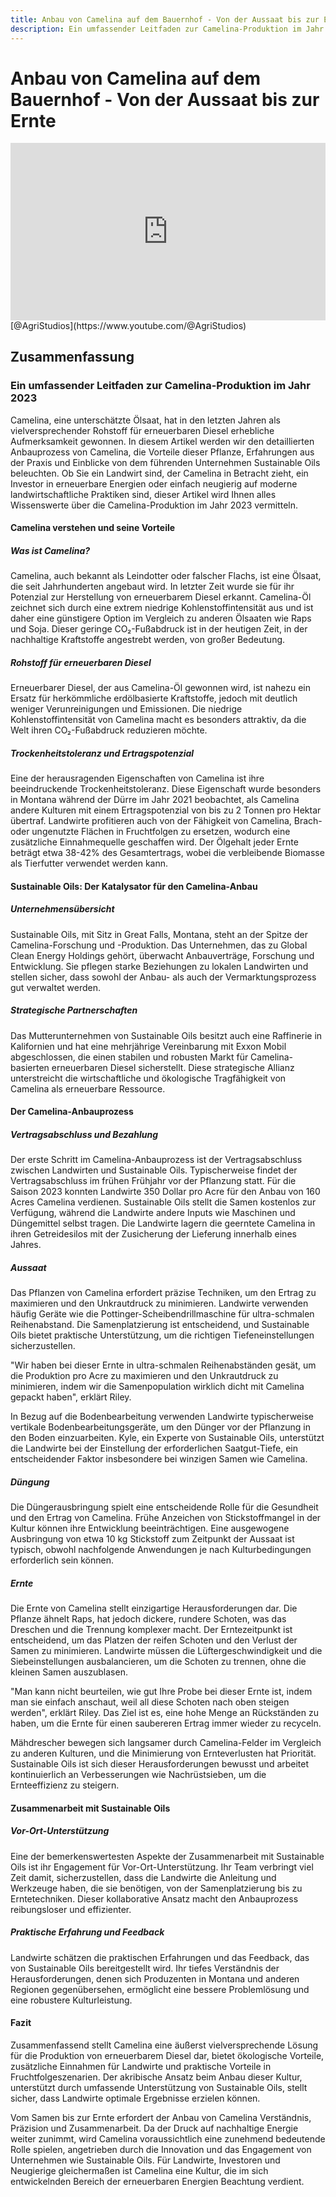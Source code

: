 ```yaml
---
title: Anbau von Camelina auf dem Bauernhof - Von der Aussaat bis zur Ernte
description: Ein umfassender Leitfaden zur Camelina-Produktion im Jahr 2023, der den Anbauprozess, die Vorteile, Erfahrungen und Einblicke von Sustainable Oils abdeckt.
---
```


# Anbau von Camelina auf dem Bauernhof - Von der Aussaat bis zur Ernte

<div style="position: relative; width: 100%; padding-bottom: 56.25%; height: 0; overflow: hidden;">
    <iframe src="https://www.youtube.com/embed/bcSk3hPmlzI?si=xxdZ3lNfPU-GG6jr" title="YouTube video player" frameborder="0" allow="accelerometer; autoplay; clipboard-write; encrypted-media; gyroscope; picture-in-picture; web-share" referrerpolicy="strict-origin-when-cross-origin" allowfullscreen style="position: absolute; top: 0; left: 0; width: 100%; height: 100%; border: 0; object-fit: cover;"></iframe>
</div>
[@AgriStudios](https://www.youtube.com/@AgriStudios)

## Zusammenfassung
### Ein umfassender Leitfaden zur Camelina-Produktion im Jahr 2023

Camelina, eine unterschätzte Ölsaat, hat in den letzten Jahren als vielversprechender Rohstoff für erneuerbaren Diesel erhebliche Aufmerksamkeit gewonnen. In diesem Artikel werden wir den detaillierten Anbauprozess von Camelina, die Vorteile dieser Pflanze, Erfahrungen aus der Praxis und Einblicke von dem führenden Unternehmen Sustainable Oils beleuchten. Ob Sie ein Landwirt sind, der Camelina in Betracht zieht, ein Investor in erneuerbare Energien oder einfach neugierig auf moderne landwirtschaftliche Praktiken sind, dieser Artikel wird Ihnen alles Wissenswerte über die Camelina-Produktion im Jahr 2023 vermitteln.

#### Camelina verstehen und seine Vorteile

##### Was ist Camelina?

Camelina, auch bekannt als Leindotter oder falscher Flachs, ist eine Ölsaat, die seit Jahrhunderten angebaut wird. In letzter Zeit wurde sie für ihr Potenzial zur Herstellung von erneuerbarem Diesel erkannt. Camelina-Öl zeichnet sich durch eine extrem niedrige Kohlenstoffintensität aus und ist daher eine günstigere Option im Vergleich zu anderen Ölsaaten wie Raps und Soja. Dieser geringe CO₂-Fußabdruck ist in der heutigen Zeit, in der nachhaltige Kraftstoffe angestrebt werden, von großer Bedeutung.

##### Rohstoff für erneuerbaren Diesel

Erneuerbarer Diesel, der aus Camelina-Öl gewonnen wird, ist nahezu ein Ersatz für herkömmliche erdölbasierte Kraftstoffe, jedoch mit deutlich weniger Verunreinigungen und Emissionen. Die niedrige Kohlenstoffintensität von Camelina macht es besonders attraktiv, da die Welt ihren CO₂-Fußabdruck reduzieren möchte.

##### Trockenheitstoleranz und Ertragspotenzial

Eine der herausragenden Eigenschaften von Camelina ist ihre beeindruckende Trockenheitstoleranz. Diese Eigenschaft wurde besonders in Montana während der Dürre im Jahr 2021 beobachtet, als Camelina andere Kulturen mit einem Ertragspotenzial von bis zu 2 Tonnen pro Hektar übertraf. Landwirte profitieren auch von der Fähigkeit von Camelina, Brach- oder ungenutzte Flächen in Fruchtfolgen zu ersetzen, wodurch eine zusätzliche Einnahmequelle geschaffen wird. Der Ölgehalt jeder Ernte beträgt etwa 38-42% des Gesamtertrags, wobei die verbleibende Biomasse als Tierfutter verwendet werden kann.

#### Sustainable Oils: Der Katalysator für den Camelina-Anbau

##### Unternehmensübersicht

Sustainable Oils, mit Sitz in Great Falls, Montana, steht an der Spitze der Camelina-Forschung und -Produktion. Das Unternehmen, das zu Global Clean Energy Holdings gehört, überwacht Anbauverträge, Forschung und Entwicklung. Sie pflegen starke Beziehungen zu lokalen Landwirten und stellen sicher, dass sowohl der Anbau- als auch der Vermarktungsprozess gut verwaltet werden.

##### Strategische Partnerschaften

Das Mutterunternehmen von Sustainable Oils besitzt auch eine Raffinerie in Kalifornien und hat eine mehrjährige Vereinbarung mit Exxon Mobil abgeschlossen, die einen stabilen und robusten Markt für Camelina-basierten erneuerbaren Diesel sicherstellt. Diese strategische Allianz unterstreicht die wirtschaftliche und ökologische Tragfähigkeit von Camelina als erneuerbare Ressource.

#### Der Camelina-Anbauprozess

##### Vertragsabschluss und Bezahlung

Der erste Schritt im Camelina-Anbauprozess ist der Vertragsabschluss zwischen Landwirten und Sustainable Oils. Typischerweise findet der Vertragsabschluss im frühen Frühjahr vor der Pflanzung statt. Für die Saison 2023 konnten Landwirte 350 Dollar pro Acre für den Anbau von 160 Acres Camelina verdienen. Sustainable Oils stellt die Samen kostenlos zur Verfügung, während die Landwirte andere Inputs wie Maschinen und Düngemittel selbst tragen. Die Landwirte lagern die geerntete Camelina in ihren Getreidesilos mit der Zusicherung der Lieferung innerhalb eines Jahres.

##### Aussaat

Das Pflanzen von Camelina erfordert präzise Techniken, um den Ertrag zu maximieren und den Unkrautdruck zu minimieren. Landwirte verwenden häufig Geräte wie die Pottinger-Scheibendrillmaschine für ultra-schmalen Reihenabstand. Die Samenplatzierung ist entscheidend, und Sustainable Oils bietet praktische Unterstützung, um die richtigen Tiefeneinstellungen sicherzustellen.

"Wir haben bei dieser Ernte in ultra-schmalen Reihenabständen gesät, um die Produktion pro Acre zu maximieren und den Unkrautdruck zu minimieren, indem wir die Samenpopulation wirklich dicht mit Camelina gepackt haben", erklärt Riley.

In Bezug auf die Bodenbearbeitung verwenden Landwirte typischerweise vertikale Bodenbearbeitungsgeräte, um den Dünger vor der Pflanzung in den Boden einzuarbeiten. Kyle, ein Experte von Sustainable Oils, unterstützt die Landwirte bei der Einstellung der erforderlichen Saatgut-Tiefe, ein entscheidender Faktor insbesondere bei winzigen Samen wie Camelina.

##### Düngung

Die Düngerausbringung spielt eine entscheidende Rolle für die Gesundheit und den Ertrag von Camelina. Frühe Anzeichen von Stickstoffmangel in der Kultur können ihre Entwicklung beeinträchtigen. Eine ausgewogene Ausbringung von etwa 10 kg Stickstoff zum Zeitpunkt der Aussaat ist typisch, obwohl nachfolgende Anwendungen je nach Kulturbedingungen erforderlich sein können.

##### Ernte

Die Ernte von Camelina stellt einzigartige Herausforderungen dar. Die Pflanze ähnelt Raps, hat jedoch dickere, rundere Schoten, was das Dreschen und die Trennung komplexer macht. Der Erntezeitpunkt ist entscheidend, um das Platzen der reifen Schoten und den Verlust der Samen zu minimieren. Landwirte müssen die Lüftergeschwindigkeit und die Siebeinstellungen ausbalancieren, um die Schoten zu trennen, ohne die kleinen Samen auszublasen.

"Man kann nicht beurteilen, wie gut Ihre Probe bei dieser Ernte ist, indem man sie einfach anschaut, weil all diese Schoten nach oben steigen werden", erklärt Riley. Das Ziel ist es, eine hohe Menge an Rückständen zu haben, um die Ernte für einen saubereren Ertrag immer wieder zu recyceln.

Mähdrescher bewegen sich langsamer durch Camelina-Felder im Vergleich zu anderen Kulturen, und die Minimierung von Ernteverlusten hat Priorität. Sustainable Oils ist sich dieser Herausforderungen bewusst und arbeitet kontinuierlich an Verbesserungen wie Nachrüstsieben, um die Ernteeffizienz zu steigern.

#### Zusammenarbeit mit Sustainable Oils

##### Vor-Ort-Unterstützung

Eine der bemerkenswertesten Aspekte der Zusammenarbeit mit Sustainable Oils ist ihr Engagement für Vor-Ort-Unterstützung. Ihr Team verbringt viel Zeit damit, sicherzustellen, dass die Landwirte die Anleitung und Werkzeuge haben, die sie benötigen, von der Samenplatzierung bis zu Erntetechniken. Dieser kollaborative Ansatz macht den Anbauprozess reibungsloser und effizienter.

##### Praktische Erfahrung und Feedback

Landwirte schätzen die praktischen Erfahrungen und das Feedback, das von Sustainable Oils bereitgestellt wird. Ihr tiefes Verständnis der Herausforderungen, denen sich Produzenten in Montana und anderen Regionen gegenübersehen, ermöglicht eine bessere Problemlösung und eine robustere Kulturleistung.

#### Fazit

Zusammenfassend stellt Camelina eine äußerst vielversprechende Lösung für die Produktion von erneuerbarem Diesel dar, bietet ökologische Vorteile, zusätzliche Einnahmen für Landwirte und praktische Vorteile in Fruchtfolgeszenarien. Der akribische Ansatz beim Anbau dieser Kultur, unterstützt durch umfassende Unterstützung von Sustainable Oils, stellt sicher, dass Landwirte optimale Ergebnisse erzielen können.

Vom Samen bis zur Ernte erfordert der Anbau von Camelina Verständnis, Präzision und Zusammenarbeit. Da der Druck auf nachhaltige Energie weiter zunimmt, wird Camelina voraussichtlich eine zunehmend bedeutende Rolle spielen, angetrieben durch die Innovation und das Engagement von Unternehmen wie Sustainable Oils. Für Landwirte, Investoren und Neugierige gleichermaßen ist Camelina eine Kultur, die im sich entwickelnden Bereich der erneuerbaren Energien Beachtung verdient.
